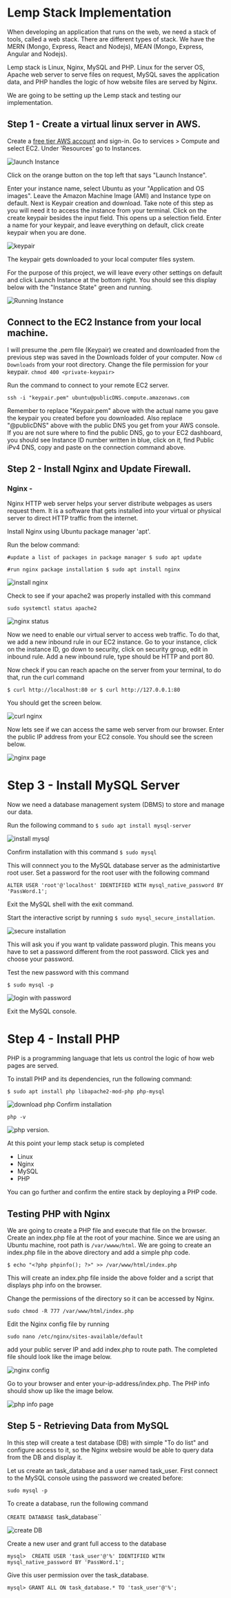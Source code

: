 # Lemp Stack Implementation
When developing an application that runs on the web, we need a stack of tools, called a web stack. There are different types of stack. We have the MERN (Mongo, Express, React and Nodejs), MEAN (Mongo, Express, Angular and Nodejs).

Lemp stack is Linux, Nginx, MySQL and PHP. Linux for the server OS, Apache web server to serve files on request, MySQL saves the application data, and PHP handles the logic of how website files are served by Nginx.

We are going to be setting up the Lemp stack and testing our implementation.

## Step 1 - Create a virtual linux server in AWS.
Create a [free tier AWS account](https://aws.amazon.com/free/?trk=99f831a2-d162-429a-9a77-a89f6b3bd6cd&sc_channel=ps&ef_id=CjwKCAjwv-2pBhB-EiwAtsQZFFDyUaLYELIuU-xGf7UeXObz2idlfyRhp6TEqgpIHVs5_qXfnsndJxoCmbcQAvD_BwE:G:s&s_kwcid=AL!4422!3!645125273273!e!!g!!aws%20free%20trial!19574556890!145779847192&all-free-tier.sort-by=item.additionalFields.SortRank&all-free-tier.sort-order=asc&awsf.Free%20Tier%20Types=*all&awsf.Free%20Tier%20Categories=*all) and sign-in. Go to services > Compute and select EC2. Under 'Resources' go to Instances.

![launch Instance](./img/launch%20instance.png)

Click on the orange button on the top left that says "Launch Instance".

Enter your instance name, select Ubuntu as your "Application and OS images". Leave the Amazon Machine Image (AMI) and Instance type on default. Next is Keypair creation and download. Take note of this  step as you will need it to access the instance from your terminal. Click on the create keypair besides the input field.
This opens up a selection field. Enter a name for your keypair, and leave everything on default, click create keypair when you are done.

![keypair](./img/keypair.png)

The keypair gets downloaded to your local computer files system.

For the purpose of this project, we will leave every other settings on default and click Launch Instance at the bottom right. You should see this display below with the "Instance State" green and running.

![Running Instance](./img/launch%20instance.png)

## Connect to the EC2 Instance from your local machine.
I will presume the .pem file (Keypair) we created and downloaded from the previous step was saved in the Downloads folder of your computer.
Now `cd Downloads` from your root directory. Change the file permission for your keypair. `chmod 400 <private-keypair>`

Run the command to connect to your remote EC2 server.

`ssh -i "keypair.pem" ubuntu@publicDNS.compute.amazonaws.com`

Remember to replace "Keypair.pem" above with the actual name you gave the keypair you created before you downloaded. Also replace "@publicDNS" above with the public DNS you get from your AWS console. If you are not sure where to find the public DNS, go to your EC2 dashboard, you should see Instance ID number written in blue, click on it, find Public iPv4 DNS, copy and paste on the connection command above.

## Step 2 - Install Nginx and Update Firewall.
### Nginx - 
Nginx HTTP web server helps your server distribute webpages as users request them. It is a software that gets installed into your virtual or physical server to direct HTTP traffic from the internet.

Install Nginx using Ubuntu package manager 'apt'.

Run the below command:

`#update a list of packages in package manager
$ sudo apt update`

`#run nginx package installation
$ sudo apt install nginx
`

![install nginx](./img/1.%20Install%20nginx.png)

Check to see if your apache2 was properly installed with this command

`sudo systemctl status apache2`

![nginx status](./img/2.%20nginx%20status.png)

Now we need to enable our virtual server to access web traffic. To do that, we add a new inbound rule in our EC2 instance. Go to your instance, click on the instance ID, go down to security, click on security group, edit in inbound rule. Add a new inbound rule, type should be HTTP and port 80.

Now check if you can reach apache on the server from your terminal, to do that, run the curl command

`$ curl http://localhost:80
or
$ curl http://127.0.0.1:80
`

You should get the screen below.

![curl nginx](./img/3.%20curl%20server.png)

Now lets see if we can access the same web server from our browser. Enter the public IP address from your EC2 console. You should see the screen below.

![nginx page](./img/4.%20nginx%20from%20browser.png)

# Step 3 - Install MySQL Server
Now we need a database management system (DBMS) to store and manage our data.

Run the following command to `$ sudo apt install mysql-server`

![install mysql](./img/5.%20install%20mysql-server.png)

Confirm installation with this command `$ sudo mysql`

This will connnect you to the MySQL database server as the administartive root user.
Set a password for the root user with the following command 

`ALTER USER 'root'@'localhost' IDENTIFIED WITH mysql_native_password BY 'PassWord.1';`


Exit the MySQL shell with the exit command.

Start the interactive script by running
`$ sudo mysql_secure_installation`.

![secure installation](./img/7.%20secure%20installation.png)

This will ask you if you want tp validate password plugin. This means you have to set a password different from the root password. Click yes and choose your password.

Test the new password with this command 

`$ sudo mysql -p`

![login with password](./img/8.%20login%20mysql%20with%20password.png)

Exit the MySQL console.

# Step 4 - Install PHP
PHP is a programming language that lets us control the logic of how web pages are served.

To install PHP and its dependencies, run the following command:

`$ sudo apt install php libapache2-mod-php php-mysql`

![download php](./img/9.%20Download%20php.png)
Confirm installation

`php -v`

![php version](./img/10.%20php%20version.png).

At this point your lemp stack setup is completed

- Linux
- Nginx
- MySQL
- PHP

You can go further and confirm the entire stack by deploying a PHP code.

## Testing PHP with Nginx
We are going to create a PHP file and execute that file on the browser. Create an index.php file at the root of your machine. Since we are using an Ubuntu machine, root path is `/var/wwww/html`. We are going to create an index.php file in the above directory and add a simple php code.

`$ echo "<?php phpinfo(); ?>" >> /var/www/html/index.php`

This will create an index.php file inside the above folder and a script that displays php info on the browser.

Change the permissions of the directory so it can be accessed by Nginx.

`sudo chmod -R 777 /var/www/html/index.php`

Edit the Nginx config file by running 

`sudo nano /etc/nginx/sites-available/default`

add your public server IP and add index.php to route path. The completed file should look like the image below.

![nginx config](./img/Nginx%20config%20file.png)

Go to your browser and enter your-ip-address/index.php. The PHP info should show up like the image below.

![php info page](./img/php%20info.png)

## Step 5 - Retrieving Data from MySQL
In this step will create a test database (DB) with simple "To do list" and configure access to it, so the Nginx websire would be able to query data from the DB and display it.

Let us create an task_database and a user named task_user.
First connect to the MySQL console using the password we created before:

`sudo mysql -p`

To create a database, run the following command

`CREATE DATABASE `task_database``

![create DB](./img/create%20database.png)

Create a new user and grant full access to the database

`mysql>  CREATE USER 'task_user'@'%' IDENTIFIED WITH mysql_native_password BY 'PassWord.1';
`

Give this user permission over the task_database.

`mysql> GRANT ALL ON task_database.* TO 'task_user'@'%';
`
